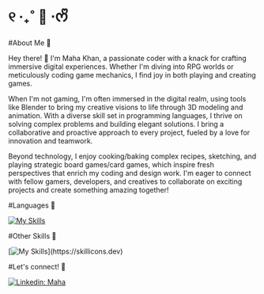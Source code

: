 # ୧ ‧₊˚ 🍵 ⋅ᰔᩚ 

#About Me 🐢

Hey there! 👋 I'm Maha Khan, a passionate coder with a knack for crafting immersive digital experiences. Whether I'm diving into RPG worlds or meticulously coding game mechanics, I find joy in both playing and creating games.

When I'm not gaming, I'm often immersed in the digital realm, using tools like Blender to bring my creative visions to life through 3D modeling and animation. With a diverse skill set in programming languages, I thrive on solving complex problems and building elegant solutions. I bring a collaborative and proactive approach to every project, fueled by a love for innovation and teamwork. 

Beyond technology, I enjoy cooking/baking complex recipes, sketching, and playing strategic board games/card games, which inspire fresh perspectives that enrich my coding and design work. I'm eager to connect with fellow gamers, developers, and creatives to collaborate on exciting projects and create something amazing together!
 
#Languages 🍃 

[![My Skills](https://skillicons.dev/icons?i=html,css,c,cs,cpp,java,py)](https://skillicons.dev)

#Other Skills 🦕 

[![My Skills](https://skillicons.dev/icons?i=ae,au,ps,blender,mysql,unity,unreal,)](https://skillicons.dev)

#Let's connect! 💚 

[![Linkedin: Maha](https://img.shields.io/badge/-Maha-blue?style=flat-square&logo=Linkedin&logoColor=white&link=https://www.linkedin.com/in/maha-khan-mk)](https://www.linkedin.com/in/maha-khan-mk)

